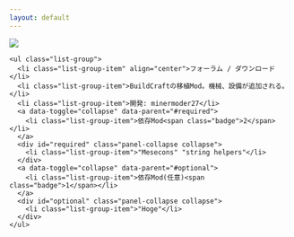 ```yaml
---
layout: default
---
```

<div class="panel-group">
  <div class="panel panel-default">
    <div class="panel-body" style="max-height: 150px">
      <a href="http://minetest.wiki.fc2.com/image/mod_buildtest.png" rel="lightbox">
        <img src="http://minetest.wiki.fc2.com/image/mod_buildtest.png" border="0" style="max-height: 150px">
      </a>
    </div>
    
    <ul class="list-group">
      <li class="list-group-item" align="center">フォーラム / ダウンロード</li>
      <li class="list-group-item">BuildCraftの移植Mod。機械、設備が追加される。</li>
      <li class="list-group-item">開発: minermoder27</li>
      <a data-toggle="collapse" data-parent="#required">
        <li class="list-group-item">依存Mod<span class="badge">2</span></li>
      </a>
      <div id="required" class="panel-collapse collapse">
        <li class="list-group-item">"Mesecons" "string helpers"</li>
      </div>
      <a data-toggle="collapse" data-parent="#optional">
        <li class="list-group-item">依存Mod(任意)<span class="badge">1</span></li>
      </a>
      <div id="optional" class="panel-collapse collapse">
        <li class="list-group-item">"Hoge"</li>
      </div>
    </ul>
  </div>
</div>
